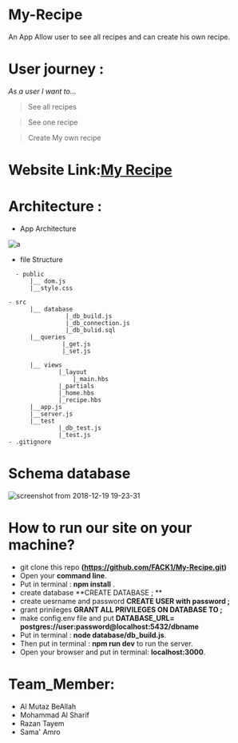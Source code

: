 # My-Recipe
An App Allow user to see all recipes and can create his own recipe.
 
 # User journey :
 *As a user I want to...*
 
> See all recipes

> See one recipe

> Create My own recipe

 
# Website Link:[My Recipe](https://fack1-recipes.herokuapp.com/)


# Architecture :

- App Architecture 

![a](https://user-images.githubusercontent.com/35188117/50219886-442a1900-0399-11e9-8caa-c55815db257a.png)

- file Structure 

```
  - public 
      |__ dom.js
      |__style.css

- src 
      |__ database
                |_db_build.js
                |_db_connection.js
                |_db_bulid.sql
      |__queries
               |_get.js
               |_set.js
                      
      |__ views
              |_layout
                  |_main.hbs
              |_partials
              |_home.hbs
              |_recipe.hbs
      |__app.js
      |__server.js
      |__test
              |_db_test.js
              |_test.js
- .gitignore
  ```
 
# Schema database
![screenshot from 2018-12-19 19-23-31](https://user-images.githubusercontent.com/41734542/50236697-c3ccdd80-03c3-11e9-8e27-b9fe0e4edfcd.png)

# How to run our site on your machine?
- git clone this repo **(https://github.com/FACK1/My-Recipe.git)**
- Open your **command line**.
- Put in terminal : **npm install** .
- create database **CREATE DATABASE <database name here>; **
- create uesrname and password **CREATE USER <username> with password <password>;**
- grant prinileges **GRANT ALL PRIVILEGES ON DATABASE <database name here> TO <desired username entered previously>;**
- make config.env file and put **DATABASE_URL= postgres://user:password@localhost:5432/dbname**
- Put in terminal : **node database/db_build.js**.
- Then put in terminal : **npm run dev** to run the server.
- Open your browser and put in terminal: **localhost:3000**.

# Team_Member:
  - Al Mutaz BeAllah 
  - Mohammad Al Sharif
  - Razan Tayem
  - Sama' Amro
